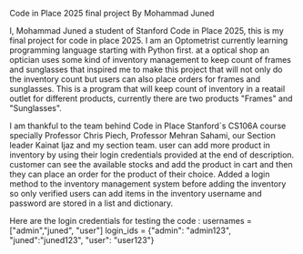 Code in Place 2025 final project By Mohammad Juned

I, Mohammad Juned a student of Stanford Code in Place 2025, this is my final project for code in place 2025.
I am an Optometrist currently learning programming language starting with Python first. 
at a optical shop an optician uses some kind of inventory management to keep count of frames and sunglasses that inspired me to make this project that will not only do the inventory count but users can also place orders for frames and sunglasses.
This is a program that will keep count of inventory in a reatail outlet for different products, currently there are two products "Frames" and "Sunglasses". 

I am thankful to the team behind Code in Place Stanford`s CS106A course specially Professor Chris Piech, Professor Mehran Sahami, our Section leader Kainat Ijaz and my section team.
user can add more product in inventory by using their login credentials provided at the end of description. 
customer can see the available stocks and add the product in cart and then they can place an order for the product of their choice.
Added a login method to the inventory management system before adding the inventory so only verified users can add items in the inventory username and password are stored in a list and dictionary.

Here are the login credentials for testing the code : usernames = ["admin","juned", "user"] 
login_ids = {"admin": "admin123", "juned":"juned123", "user": "user123"}
